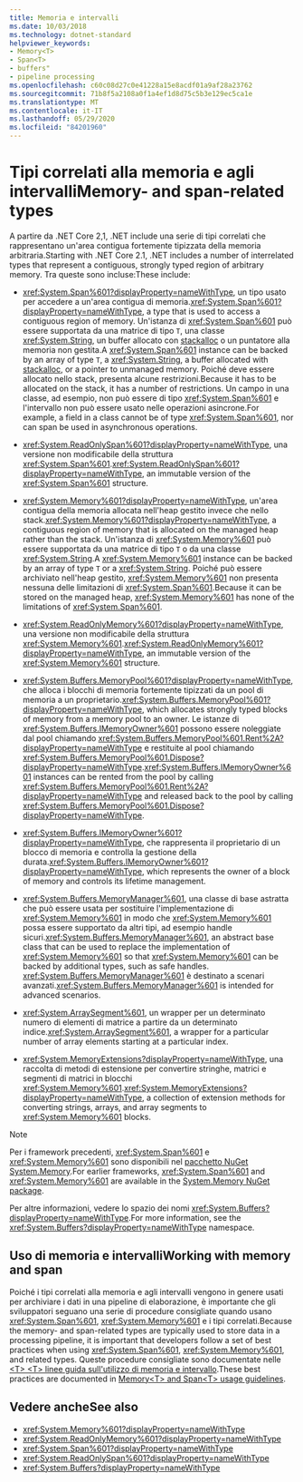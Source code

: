 ```yaml
---
title: Memoria e intervalli
ms.date: 10/03/2018
ms.technology: dotnet-standard
helpviewer_keywords:
- Memory<T>
- Span<T>
- buffers"
- pipeline processing
ms.openlocfilehash: c60c08d27c0e41228a15e8acdf01a9af28a23762
ms.sourcegitcommit: 71b8f5a2108a0f1a4ef1d8d75c5b3e129ec5ca1e
ms.translationtype: MT
ms.contentlocale: it-IT
ms.lasthandoff: 05/29/2020
ms.locfileid: "84201960"
---
```

# <a name="memory--and-span-related-types"></a><span data-ttu-id="ed221-102">Tipi correlati alla memoria e agli intervalli</span><span class="sxs-lookup"><span data-stu-id="ed221-102">Memory- and span-related types</span></span>

<span data-ttu-id="ed221-103">A partire da .NET Core 2,1, .NET include una serie di tipi correlati che rappresentano un'area contigua fortemente tipizzata della memoria arbitraria.</span><span class="sxs-lookup"><span data-stu-id="ed221-103">Starting with .NET Core 2.1, .NET includes a number of interrelated types that represent a contiguous, strongly typed region of arbitrary memory.</span></span> <span data-ttu-id="ed221-104">Tra queste sono incluse:</span><span class="sxs-lookup"><span data-stu-id="ed221-104">These include:</span></span>

- <span data-ttu-id="ed221-105"><xref:System.Span%601?displayProperty=nameWithType>, un tipo usato per accedere a un'area contigua di memoria.</span><span class="sxs-lookup"><span data-stu-id="ed221-105"><xref:System.Span%601?displayProperty=nameWithType>, a type that is used to access a contiguous region of memory.</span></span> <span data-ttu-id="ed221-106">Un'istanza di <xref:System.Span%601> può essere supportata da una matrice di tipo `T`, una classe <xref:System.String>, un buffer allocato con [stackalloc](../../csharp/language-reference/operators/stackalloc.md) o un puntatore alla memoria non gestita.</span><span class="sxs-lookup"><span data-stu-id="ed221-106">A <xref:System.Span%601> instance can be backed by an array of type `T`, a <xref:System.String>, a buffer allocated with [stackalloc](../../csharp/language-reference/operators/stackalloc.md), or a pointer to unmanaged memory.</span></span> <span data-ttu-id="ed221-107">Poiché deve essere allocato nello stack, presenta alcune restrizioni.</span><span class="sxs-lookup"><span data-stu-id="ed221-107">Because it has to be allocated on the stack, it has a number of restrictions.</span></span> <span data-ttu-id="ed221-108">Un campo in una classe, ad esempio, non può essere di tipo <xref:System.Span%601> e l'intervallo non può essere usato nelle operazioni asincrone.</span><span class="sxs-lookup"><span data-stu-id="ed221-108">For example, a field in a class cannot be of type <xref:System.Span%601>, nor can span be used in asynchronous operations.</span></span>

- <span data-ttu-id="ed221-109"><xref:System.ReadOnlySpan%601?displayProperty=nameWithType>, una versione non modificabile della struttura <xref:System.Span%601>.</span><span class="sxs-lookup"><span data-stu-id="ed221-109"><xref:System.ReadOnlySpan%601?displayProperty=nameWithType>, an immutable version of the <xref:System.Span%601> structure.</span></span>

- <span data-ttu-id="ed221-110"><xref:System.Memory%601?displayProperty=nameWithType>, un'area contigua della memoria allocata nell'heap gestito invece che nello stack.</span><span class="sxs-lookup"><span data-stu-id="ed221-110"><xref:System.Memory%601?displayProperty=nameWithType>, a contiguous region of memory that is allocated on the managed heap rather than the stack.</span></span> <span data-ttu-id="ed221-111">Un'istanza di <xref:System.Memory%601> può essere supportata da una matrice di tipo `T` o da una classe <xref:System.String>.</span><span class="sxs-lookup"><span data-stu-id="ed221-111">A <xref:System.Memory%601> instance can be backed by an array of type `T` or a <xref:System.String>.</span></span> <span data-ttu-id="ed221-112">Poiché può essere archiviato nell'heap gestito, <xref:System.Memory%601> non presenta nessuna delle limitazioni di <xref:System.Span%601>.</span><span class="sxs-lookup"><span data-stu-id="ed221-112">Because it can be stored on the managed heap, <xref:System.Memory%601> has none of the limitations of <xref:System.Span%601>.</span></span>

- <span data-ttu-id="ed221-113"><xref:System.ReadOnlyMemory%601?displayProperty=nameWithType>, una versione non modificabile della struttura <xref:System.Memory%601>.</span><span class="sxs-lookup"><span data-stu-id="ed221-113"><xref:System.ReadOnlyMemory%601?displayProperty=nameWithType>, an immutable version of the <xref:System.Memory%601> structure.</span></span>

- <span data-ttu-id="ed221-114"><xref:System.Buffers.MemoryPool%601?displayProperty=nameWithType>, che alloca i blocchi di memoria fortemente tipizzati da un pool di memoria a un proprietario.</span><span class="sxs-lookup"><span data-stu-id="ed221-114"><xref:System.Buffers.MemoryPool%601?displayProperty=nameWithType>, which allocates strongly typed blocks of memory from a memory pool to an owner.</span></span> <span data-ttu-id="ed221-115">Le istanze di <xref:System.Buffers.IMemoryOwner%601> possono essere noleggiate dal pool chiamando <xref:System.Buffers.MemoryPool%601.Rent%2A?displayProperty=nameWithType> e restituite al pool chiamando <xref:System.Buffers.MemoryPool%601.Dispose?displayProperty=nameWithType>.</span><span class="sxs-lookup"><span data-stu-id="ed221-115"><xref:System.Buffers.IMemoryOwner%601> instances can be rented from the pool by calling <xref:System.Buffers.MemoryPool%601.Rent%2A?displayProperty=nameWithType> and released back to the pool by calling <xref:System.Buffers.MemoryPool%601.Dispose?displayProperty=nameWithType>.</span></span>

- <span data-ttu-id="ed221-116"><xref:System.Buffers.IMemoryOwner%601?displayProperty=nameWithType>, che rappresenta il proprietario di un blocco di memoria e controlla la gestione della durata.</span><span class="sxs-lookup"><span data-stu-id="ed221-116"><xref:System.Buffers.IMemoryOwner%601?displayProperty=nameWithType>, which represents the owner of a block of memory and controls its lifetime management.</span></span>

- <span data-ttu-id="ed221-117"><xref:System.Buffers.MemoryManager%601>, una classe di base astratta che può essere usata per sostituire l'implementazione di <xref:System.Memory%601> in modo che <xref:System.Memory%601> possa essere supportato da altri tipi, ad esempio handle sicuri.</span><span class="sxs-lookup"><span data-stu-id="ed221-117"><xref:System.Buffers.MemoryManager%601>, an abstract base class that can be used to replace the implementation of <xref:System.Memory%601> so that <xref:System.Memory%601> can be backed by additional types, such as safe handles.</span></span> <span data-ttu-id="ed221-118"><xref:System.Buffers.MemoryManager%601> è destinato a scenari avanzati.</span><span class="sxs-lookup"><span data-stu-id="ed221-118"><xref:System.Buffers.MemoryManager%601> is intended for advanced scenarios.</span></span>

- <span data-ttu-id="ed221-119"><xref:System.ArraySegment%601>, un wrapper per un determinato numero di elementi di matrice a partire da un determinato indice.</span><span class="sxs-lookup"><span data-stu-id="ed221-119"><xref:System.ArraySegment%601>, a wrapper for a particular number of array elements starting at a particular index.</span></span>

- <span data-ttu-id="ed221-120"><xref:System.MemoryExtensions?displayProperty=nameWithType>, una raccolta di metodi di estensione per convertire stringhe, matrici e segmenti di matrici in blocchi <xref:System.Memory%601>.</span><span class="sxs-lookup"><span data-stu-id="ed221-120"><xref:System.MemoryExtensions?displayProperty=nameWithType>, a collection of extension methods for converting strings, arrays, and array segments to <xref:System.Memory%601> blocks.</span></span>

> [!NOTE]
> <span data-ttu-id="ed221-121">Per i framework precedenti, <xref:System.Span%601> e <xref:System.Memory%601> sono disponibili nel [pacchetto NuGet System.Memory](https://www.nuget.org/packages/System.Memory/).</span><span class="sxs-lookup"><span data-stu-id="ed221-121">For earlier frameworks, <xref:System.Span%601> and <xref:System.Memory%601> are available in the [System.Memory NuGet package](https://www.nuget.org/packages/System.Memory/).</span></span>

<span data-ttu-id="ed221-122">Per altre informazioni, vedere lo spazio dei nomi <xref:System.Buffers?displayProperty=nameWithType>.</span><span class="sxs-lookup"><span data-stu-id="ed221-122">For more information, see the <xref:System.Buffers?displayProperty=nameWithType> namespace.</span></span>

## <a name="working-with-memory-and-span"></a><span data-ttu-id="ed221-123">Uso di memoria e intervalli</span><span class="sxs-lookup"><span data-stu-id="ed221-123">Working with memory and span</span></span>

<span data-ttu-id="ed221-124">Poiché i tipi correlati alla memoria e agli intervalli vengono in genere usati per archiviare i dati in una pipeline di elaborazione, è importante che gli sviluppatori seguano una serie di procedure consigliate quando usano <xref:System.Span%601>, <xref:System.Memory%601> e i tipi correlati.</span><span class="sxs-lookup"><span data-stu-id="ed221-124">Because the memory- and span-related types are typically used to store data in a processing pipeline, it is important that developers follow a set of best practices when using <xref:System.Span%601>, <xref:System.Memory%601>, and related types.</span></span> <span data-ttu-id="ed221-125">Queste procedure consigliate sono documentate nelle [ \<T> \<T> linee guida sull'utilizzo di memoria e intervallo](memory-t-usage-guidelines.md).</span><span class="sxs-lookup"><span data-stu-id="ed221-125">These best practices are documented in [Memory\<T> and Span\<T> usage guidelines](memory-t-usage-guidelines.md).</span></span>

## <a name="see-also"></a><span data-ttu-id="ed221-126">Vedere anche</span><span class="sxs-lookup"><span data-stu-id="ed221-126">See also</span></span>

- <xref:System.Memory%601?displayProperty=nameWithType>
- <xref:System.ReadOnlyMemory%601?displayProperty=nameWithType>
- <xref:System.Span%601?displayProperty=nameWithType>
- <xref:System.ReadOnlySpan%601?displayProperty=nameWithType>
- <xref:System.Buffers?displayProperty=nameWithType>
